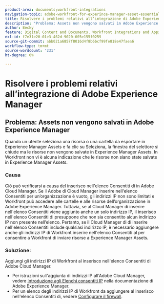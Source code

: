 ```yaml
---
product-area: documents;workfront-integrations
navigation-topic: adobe-workfront-for-experince-manager-asset-essentials
title: Risolvere i problemi relativi all’integrazione di Adobe Experience Manager
description: "Problema: Assets non vengono salvati in Adobe Experience Manager"
author: Becky
feature: Digital Content and Documents, Workfront Integrations and Apps
exl-id: f7e31e20-01e3-462d-9020-005e155f0259
source-git-commit: abb021a6857f8016d4f8b6bcf99fe818e47faea6
workflow-type: tm+mt
source-wordcount: '231'
ht-degree: 0%

---
```


# Risolvere i problemi relativi all’integrazione di Adobe Experience Manager

## Problema: Assets non vengono salvati in Adobe Experience Manager

Quando un utente seleziona una risorsa o una cartella da esportare in Experience Manager Assets e fa clic su Seleziona, la finestra del selettore si chiude ma le risorse non vengono salvate in Experience Manager Assets. In Workfront non vi è alcuna indicazione che le risorse non siano state salvate in Experience Manager Assets.

### Causa

Ciò può verificarsi a causa del inserisco nell&#39;elenco Consentiti di in Adobe Cloud Manager. Se il Adobe di Cloud Manager inserire nell&#39;elenco Consentiti per un’organizzazione è vuoto, gli indirizzi IP non sono limitati e Workfront può accedere alle cartelle e alle risorse dell’organizzazione in Adobe Experience Manager. Tuttavia, se al Cloud Manager di inserire nell&#39;elenco Consentiti viene aggiunto anche un solo indirizzo IP, il inserisco nell&#39;elenco Consentiti di presuppone che non sia consentito alcun indirizzo IP non presente nell’elenco. Pertanto, se il Cloud Manager di di inserire nell&#39;elenco Consentiti include qualsiasi indirizzo IP, è necessario aggiungere anche gli indirizzi IP di Workfront inserire nell&#39;elenco Consentiti al per consentire a Workfront di inviare risorse a Experience Manager Assets.

### Soluzione:

Aggiungi gli indirizzi IP di Workfront al inserisco nell&#39;elenco Consentiti di Adobe Cloud Manager.

* Per istruzioni sull&#39;aggiunta di indirizzi IP all&#39;Adobe Cloud Manager, vedere [Introduzione agli Elenchi consentiti IP](https://experienceleague.adobe.com/docs/experience-manager-cloud-service/content/implementing/using-cloud-manager/ip-allow-lists/introduction.html?lang=en) nella documentazione di Adobe Experience Manager.
* Per un elenco degli indirizzi IP di Workfront da aggiungere al inserisco nell&#39;elenco Consentiti di, vedere [Configurare il firewall](/help/quicksilver/administration-and-setup/get-started-wf-administration/configure-your-firewall.md).
